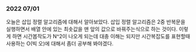 ### 2022 07/01
오늘은 삽입 정렬 알고리즘에 대해서 알아보았다.
삽입 정렬 알고리즘은 2중 반복문을 실행하면서 배열 안에 있는 최솟값을
맨 앞의 값으로 바꿔주는식으로 하는 것이다.
이렇게 하면 시간봅작도가 N^2이 나오게 되는데 대충 이해는 되지만
시간복잡도를 표현할때 사용하는 O(빅 오)에 대해서 좀더 공부해 봐야겠다.